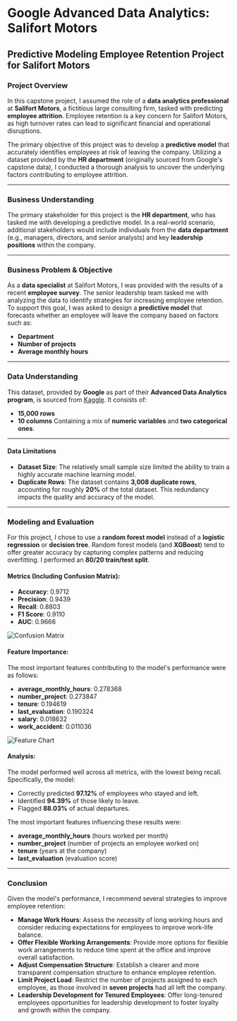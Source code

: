 # **Google Advanced Data Analytics: Salifort Motors**
## **Predictive Modeling Employee Retention Project for Salifort Motors**

### **Project Overview**
In this capstone project, I assumed the role of a **data analytics professional** at **Salifort Motors**, a fictitious large consulting firm, tasked with predicting **employee attrition**. Employee retention is a key concern for Salifort Motors, as high turnover rates can lead to significant financial and operational disruptions.

The primary objective of this project was to develop a **predictive model** that accurately identifies employees at risk of leaving the company. Utilizing a dataset provided by the **HR department** (originally sourced from Google's capstone data), I conducted a thorough analysis to uncover the underlying factors contributing to employee attrition.

---

### **Business Understanding**
The primary stakeholder for this project is the **HR department**, who has tasked me with developing a predictive model. In a real-world scenario, additional stakeholders would include individuals from the **data department** (e.g., managers, directors, and senior analysts) and key **leadership positions** within the company.

---

### **Business Problem & Objective**
As a **data specialist** at Salifort Motors, I was provided with the results of a recent **employee survey**. The senior leadership team tasked me with analyzing the data to identify strategies for increasing employee retention. To support this goal, I was asked to design a **predictive model** that forecasts whether an employee will leave the company based on factors such as:
- **Department**
- **Number of projects**
- **Average monthly hours**

---

### **Data Understanding**
This dataset, provided by **Google** as part of their **Advanced Data Analytics program**, is sourced from [Kaggle](https://tinyurl.com/bdz53xa4). It consists of:
- **15,000 rows**
- **10 columns**
Containing a mix of **numeric variables** and **two categorical ones**.

---

#### **Data Limitations**
- **Dataset Size**: The relatively small sample size limited the ability to train a highly accurate machine learning model.
- **Duplicate Rows**: The dataset contains **3,008 duplicate rows**, accounting for roughly **20%** of the total dataset. This redundancy impacts the quality and accuracy of the model.

---

### **Modeling and Evaluation**
For this project, I chose to use a **random forest model** instead of a **logistic regression** or **decision tree**. Random forest models (and **XGBoost**) tend to offer greater accuracy by capturing complex patterns and reducing overfitting. I performed an **80/20 train/test split**.

#### **Metrics (Including Confusion Matrix):**
- **Accuracy**: 0.9712
- **Precision**: 0.9439
- **Recall**: 0.8803
- **F1 Score**: 0.9110
- **AUC**: 0.9666

![Confusion Matrix](https://github.com/user-attachments/assets/c5b2b341-5ea4-4bb6-a712-4740ca3ee10e)

#### **Feature Importance:**
The most important features contributing to the model's performance were as follows:
- **average_monthly_hours**: 0.278368
- **number_project**: 0.273847
- **tenure**: 0.194619
- **last_evaluation**: 0.190324
- **salary**: 0.018632
- **work_accident**: 0.011036
  
![Feature Chart](https://github.com/user-attachments/assets/25789879-95a0-469e-bc07-a98925d0a5e8)

#### **Analysis:**
The model performed well across all metrics, with the lowest being recall. Specifically, the model:
- Correctly predicted **97.12%** of employees who stayed and left.
- Identified **94.39%** of those likely to leave.
- Flagged **88.03%** of actual departures.

The most important features influencing these results were:
- **average_monthly_hours** (hours worked per month)
- **number_project** (number of projects an employee worked on)
- **tenure** (years at the company)
- **last_evaluation** (evaluation score)

---

### **Conclusion**
Given the model's performance, I recommend several strategies to improve employee retention:
- **Manage Work Hours**: Assess the necessity of long working hours and consider reducing expectations for employees to improve work-life balance.
- **Offer Flexible Working Arrangements**: Provide more options for flexible work arrangements to reduce time spent at the office and improve overall satisfaction.
- **Adjust Compensation Structure**: Establish a clearer and more transparent compensation structure to enhance employee retention.
- **Limit Project Load**: Restrict the number of projects assigned to each employee, as those involved in **seven projects** had all left the company.
- **Leadership Development for Tenured Employees**: Offer long-tenured employees opportunities for leadership development to foster loyalty and growth within the company.
